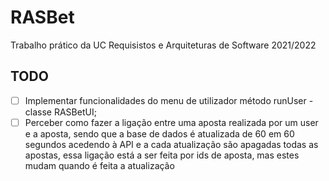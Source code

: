 # RASBet

Trabalho prático da UC Requisistos e Arquiteturas de Software 2021/2022

## TODO
- [ ] Implementar funcionalidades do menu de utilizador método runUser - classe RASBetUI;
- [ ] Perceber como fazer a ligação entre uma aposta realizada por um user e a aposta, sendo que a base de dados é atualizada de 60 em 60 segundos acedendo à API e a cada atualização são apagadas todas as apostas, essa ligação está a ser feita por ids de aposta, mas estes mudam quando é feita a atualização
